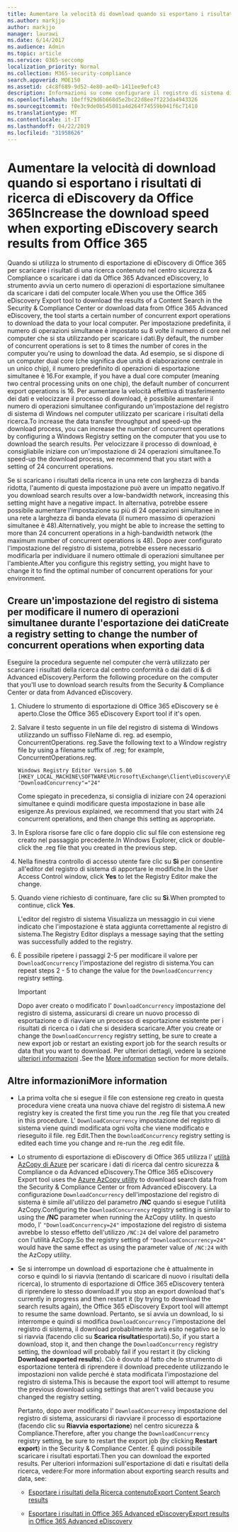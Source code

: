```yaml
---
title: Aumentare la velocità di download quando si esportano i risultati di ricerca di eDiscovery da Office 365
ms.author: markjjo
author: markjjo
manager: laurawi
ms.date: 6/14/2017
ms.audience: Admin
ms.topic: article
ms.service: O365-seccomp
localization_priority: Normal
ms.collection: M365-security-compliance
search.appverid: MOE150
ms.assetid: c4c8f689-9d52-4e80-ae4b-1411ee9efc43
description: Informazioni su come configurare il registro di sistema di Windows per aumentare la velocità effettiva dei dati quando si scaricano i risultati della ricerca e i dati di ricerca dal centro sicurezza & compliance e Advanced eDiscovery in Office 365.
ms.openlocfilehash: 10eff929d6b668d5e2bc22d8ee7f223da4943326
ms.sourcegitcommit: f0e3c9de0b545081a4d264f74559b941f6c71410
ms.translationtype: MT
ms.contentlocale: it-IT
ms.lasthandoff: 04/22/2019
ms.locfileid: "31958626"
---
```

# <a name="increase-the-download-speed-when-exporting-ediscovery-search-results-from-office-365"></a><span data-ttu-id="65fd2-103">Aumentare la velocità di download quando si esportano i risultati di ricerca di eDiscovery da Office 365</span><span class="sxs-lookup"><span data-stu-id="65fd2-103">Increase the download speed when exporting eDiscovery search results from Office 365</span></span>

<span data-ttu-id="65fd2-104">Quando si utilizza lo strumento di esportazione di eDiscovery di Office 365 per scaricare i risultati di una ricerca contenuto nel centro sicurezza & Compliance o scaricare i dati da Office 365 Advanced eDiscovery, lo strumento avvia un certo numero di operazioni di esportazione simultanee da scaricare i dati del computer locale.</span><span class="sxs-lookup"><span data-stu-id="65fd2-104">When you use the Office 365 eDiscovery Export tool to download the results of a Content Search in the Security & Compliance Center or download data from Office 365 Advanced eDiscovery, the tool starts a certain number of concurrent export operations to download the data to your local computer.</span></span> <span data-ttu-id="65fd2-105">Per impostazione predefinita, il numero di operazioni simultanee è impostato su 8 volte il numero di core nel computer che si sta utilizzando per scaricare i dati.</span><span class="sxs-lookup"><span data-stu-id="65fd2-105">By default, the number of concurrent operations is set to 8 times the number of cores in the computer you're using to download the data.</span></span> <span data-ttu-id="65fd2-106">Ad esempio, se si dispone di un computer dual core (che significa due unità di elaborazione centrale in un unico chip), il numero predefinito di operazioni di esportazione simultanee è 16.</span><span class="sxs-lookup"><span data-stu-id="65fd2-106">For example, if you have a dual core computer (meaning two central processing units on one chip), the default number of concurrent export operations is 16.</span></span> <span data-ttu-id="65fd2-107">Per aumentare la velocità effettiva di trasferimento dei dati e velocizzare il processo di download, è possibile aumentare il numero di operazioni simultanee configurando un'impostazione del registro di sistema di Windows nel computer utilizzato per scaricare i risultati della ricerca.</span><span class="sxs-lookup"><span data-stu-id="65fd2-107">To increase the data transfer throughput and speed-up the download process, you can increase the number of concurrent operations by configuring a Windows Registry setting on the computer that you use to download the search results.</span></span> <span data-ttu-id="65fd2-108">Per velocizzare il processo di download, è consigliabile iniziare con un'impostazione di 24 operazioni simultanee.</span><span class="sxs-lookup"><span data-stu-id="65fd2-108">To speed-up the download process, we recommend that you start with a setting of 24 concurrent operations.</span></span>
  
<span data-ttu-id="65fd2-109">Se si scaricano i risultati della ricerca in una rete con larghezza di banda ridotta, l'aumento di questa impostazione può avere un impatto negativo.</span><span class="sxs-lookup"><span data-stu-id="65fd2-109">If you download search results over a low-bandwidth network, increasing this setting might have a negative impact.</span></span> <span data-ttu-id="65fd2-110">In alternativa, potrebbe essere possibile aumentare l'impostazione su più di 24 operazioni simultanee in una rete a larghezza di banda elevata (il numero massimo di operazioni simultanee è 48).</span><span class="sxs-lookup"><span data-stu-id="65fd2-110">Alternatively, you might be able to increase the setting to more than 24 concurrent operations in a high-bandwidth network (the maximum number of concurrent operations is 48).</span></span> <span data-ttu-id="65fd2-111">Dopo aver configurato l'impostazione del registro di sistema, potrebbe essere necessario modificarla per individuare il numero ottimale di operazioni simultanee per l'ambiente.</span><span class="sxs-lookup"><span data-stu-id="65fd2-111">After you configure this registry setting, you might have to change it to find the optimal number of concurrent operations for your environment.</span></span>
  
## <a name="create-a-registry-setting-to-change-the-number-of-concurrent-operations-when-exporting-data"></a><span data-ttu-id="65fd2-112">Creare un'impostazione del registro di sistema per modificare il numero di operazioni simultanee durante l'esportazione dei dati</span><span class="sxs-lookup"><span data-stu-id="65fd2-112">Create a registry setting to change the number of concurrent operations when exporting data</span></span>

<span data-ttu-id="65fd2-113">Eseguire la procedura seguente nel computer che verrà utilizzato per scaricare i risultati della ricerca dal centro conformità o dai dati di & di Advanced eDiscovery.</span><span class="sxs-lookup"><span data-stu-id="65fd2-113">Perform the following procedure on the computer that you'll use to download search results from the Security & Compliance Center or data from Advanced eDiscovery.</span></span>
  
1. <span data-ttu-id="65fd2-114">Chiudere lo strumento di esportazione di Office 365 eDiscovery se è aperto.</span><span class="sxs-lookup"><span data-stu-id="65fd2-114">Close the Office 365 eDiscovery Export tool if it's open.</span></span> 
    
2. <span data-ttu-id="65fd2-115">Salvare il testo seguente in un file del registro di sistema di Windows utilizzando un suffisso FileName di. reg. ad esempio, ConcurrentOperations. reg.</span><span class="sxs-lookup"><span data-stu-id="65fd2-115">Save the following text to a Window registry file by using a filename suffix of .reg; for example, ConcurrentOperations.reg.</span></span> 
    
    ```
    Windows Registry Editor Version 5.00
    [HKEY_LOCAL_MACHINE\SOFTWARE\Microsoft\Exchange\Client\eDiscovery\ExportTool]
    "DownloadConcurrency"="24"
    ```

    <span data-ttu-id="65fd2-116">Come spiegato in precedenza, si consiglia di iniziare con 24 operazioni simultanee e quindi modificare questa impostazione in base alle esigenze.</span><span class="sxs-lookup"><span data-stu-id="65fd2-116">As previous explained, we recommend that you start with 24 concurrent operations, and then change this setting as appropriate.</span></span>
    
3. <span data-ttu-id="65fd2-117">In Esplora risorse fare clic o fare doppio clic sul file con estensione reg creato nel passaggio precedente.</span><span class="sxs-lookup"><span data-stu-id="65fd2-117">In Windows Explorer, click or double-click the .reg file that you created in the previous step.</span></span>
    
4. <span data-ttu-id="65fd2-118">Nella finestra controllo di accesso utente fare clic su **Sì** per consentire all'editor del registro di sistema di apportare le modifiche.</span><span class="sxs-lookup"><span data-stu-id="65fd2-118">In the User Access Control window, click **Yes** to let the Registry Editor make the change.</span></span> 
    
5. <span data-ttu-id="65fd2-119">Quando viene richiesto di continuare, fare clic su **Sì**.</span><span class="sxs-lookup"><span data-stu-id="65fd2-119">When prompted to continue, click **Yes**.</span></span>
    
    <span data-ttu-id="65fd2-120">L'editor del registro di sistema Visualizza un messaggio in cui viene indicato che l'impostazione è stata aggiunta correttamente al registro di sistema.</span><span class="sxs-lookup"><span data-stu-id="65fd2-120">The Registry Editor displays a message saying that the setting was successfully added to the registry.</span></span>
    
6. <span data-ttu-id="65fd2-121">È possibile ripetere i passaggi 2-5 per modificare il valore per `DownloadConcurrency` l'impostazione del registro di sistema.</span><span class="sxs-lookup"><span data-stu-id="65fd2-121">You can repeat steps 2 - 5 to change the value for the  `DownloadConcurrency` registry setting.</span></span> 
    
    > [!IMPORTANT]
    > <span data-ttu-id="65fd2-122">Dopo aver creato o modificato l' `DownloadConcurrency` impostazione del registro di sistema, assicurarsi di creare un nuovo processo di esportazione o di riavviare un processo di esportazione esistente per i risultati di ricerca o i dati che si desidera scaricare.</span><span class="sxs-lookup"><span data-stu-id="65fd2-122">After you create or change the  `DownloadConcurrency` registry setting, be sure to create a new export job or restart an existing export job for the search results or data that you want to download.</span></span> <span data-ttu-id="65fd2-123">Per ulteriori dettagli, vedere la sezione [ulteriori informazioni](#more-information) .</span><span class="sxs-lookup"><span data-stu-id="65fd2-123">See the [More information](#more-information) section for more details.</span></span> 
  
## <a name="more-information"></a><span data-ttu-id="65fd2-124">Altre informazioni</span><span class="sxs-lookup"><span data-stu-id="65fd2-124">More information</span></span>

- <span data-ttu-id="65fd2-125">La prima volta che si esegue il file con estensione reg creato in questa procedura viene creata una nuova chiave del registro di sistema.</span><span class="sxs-lookup"><span data-stu-id="65fd2-125">A new registry key is created the first time you run the .reg file that you created in this procedure.</span></span> <span data-ttu-id="65fd2-126">L' `DownloadConcurrency` impostazione del registro di sistema viene quindi modificata ogni volta che viene modificato e rieseguito il file. reg Edit.</span><span class="sxs-lookup"><span data-stu-id="65fd2-126">Then the  `DownloadConcurrency` registry setting is edited each time you change and re-run the .reg edit file.</span></span> 
    
- <span data-ttu-id="65fd2-127">Lo strumento di esportazione di eDiscovery di Office 365 utilizza l' [utilità AzCopy di Azure](https://go.microsoft.com/fwlink/?linkid=849949) per scaricare i dati di ricerca dal centro sicurezza & Compliance o da Advanced eDiscovery.</span><span class="sxs-lookup"><span data-stu-id="65fd2-127">The Office 365 eDiscovery Export tool uses the [Azure AzCopy utility](https://go.microsoft.com/fwlink/?linkid=849949) to download search data from the Security & Compliance Center or from Advanced eDiscovery.</span></span> <span data-ttu-id="65fd2-128">La configurazione `DownloadConcurrency` dell'impostazione del registro di sistema è simile all'utilizzo del parametro **/NC** quando si esegue l'utilità AzCopy.</span><span class="sxs-lookup"><span data-stu-id="65fd2-128">Configuring the  `DownloadConcurrency` registry setting is similar to using the **/NC** parameter when running the AzCopy utility.</span></span> <span data-ttu-id="65fd2-129">In questo modo, l' `"DownloadConcurrency=24"` impostazione del registro di sistema avrebbe lo stesso effetto dell'utilizzo `/NC:24` del valore del parametro con l'utilità AzCopy.</span><span class="sxs-lookup"><span data-stu-id="65fd2-129">So the registry setting of  `"DownloadConcurrency=24"` would have the same effect as using the parameter value of  `/NC:24` with the AzCopy utility.</span></span> 
    
- <span data-ttu-id="65fd2-130">Se si interrompe un download di esportazione che è attualmente in corso e quindi lo si riavvia (tentando di scaricare di nuovo i risultati della ricerca), lo strumento di esportazione di Office 365 eDiscovery tenterà di riprendere lo stesso download.</span><span class="sxs-lookup"><span data-stu-id="65fd2-130">If you stop an export download that's currently in progress and then restart it (by trying to download the search results again), the Office 365 eDiscovery Export tool will attempt to resume the same download.</span></span> <span data-ttu-id="65fd2-131">Pertanto, se si avvia un download, lo si interrompe e quindi si modifica `DownloadConcurrency` l'impostazione del registro di sistema, il download probabilmente avrà esito negativo se lo si riavvia (facendo clic su **Scarica risultati**esportati).</span><span class="sxs-lookup"><span data-stu-id="65fd2-131">So, if you start a download, stop it, and then change the  `DownloadConcurrency` registry setting, the download will probably fail if you restart it (by clicking **Download exported results**).</span></span> <span data-ttu-id="65fd2-132">Ciò è dovuto al fatto che lo strumento di esportazione tenterà di riprendere il download precedente utilizzando le impostazioni non valide perché è stata modificata l'impostazione del registro di sistema.</span><span class="sxs-lookup"><span data-stu-id="65fd2-132">This is because the export tool will attempt to resume the previous download using settings that aren't valid because you changed the registry setting.</span></span>
    
    <span data-ttu-id="65fd2-133">Pertanto, dopo aver modificato l' `DownloadConcurrency` impostazione del registro di sistema, assicurarsi di riavviare il processo di esportazione (facendo clic su **Riavvia esportazione**) nel centro sicurezza & Compliance.</span><span class="sxs-lookup"><span data-stu-id="65fd2-133">Therefore, after you change the  `DownloadConcurrency` registry setting, be sure to restart the export job (by clicking **Restart export**) in the Security & Compliance Center.</span></span> <span data-ttu-id="65fd2-134">È quindi possibile scaricare i risultati esportati.</span><span class="sxs-lookup"><span data-stu-id="65fd2-134">Then you can download the exported results.</span></span> <span data-ttu-id="65fd2-135">Per ulteriori informazioni sull'esportazione di dati e risultati della ricerca, vedere:</span><span class="sxs-lookup"><span data-stu-id="65fd2-135">For more information about exporting search results and data, see:</span></span>
    
  - [<span data-ttu-id="65fd2-136">Esportare i risultati della Ricerca contenuto</span><span class="sxs-lookup"><span data-stu-id="65fd2-136">Export Content Search results</span></span>](export-search-results.md)
    
  - [<span data-ttu-id="65fd2-137">Esportare i risultati in Office 365 Advanced eDiscovery</span><span class="sxs-lookup"><span data-stu-id="65fd2-137">Export results in Office 365 Advanced eDiscovery</span></span>](export-results-in-advanced-ediscovery.md)
    

